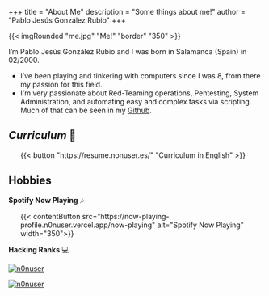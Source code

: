 +++
title = "About Me"
description = "Some things about me!"
author = "Pablo Jesús González Rubio"
+++

{{< imgRounded "me.jpg" "Me!" "border" "350" >}}

I’m Pablo Jesús González Rubio and I was born in Salamanca (Spain) in 02/2000.

* I’ve been playing and tinkering with computers since I was 8, from there my passion for this field.
* I'm very passionate about Red-Teaming operations, Pentesting, System Administration, and automating easy and complex tasks via scripting. Much of that can be seen in my [Github](https://github.com/n0nuser/).

## **_Curriculum_** 📂

<div class="list">
    <ul class="posts">
        {{< button "https://resume.nonuser.es/" "Curriculum in English" >}}
    </ul>
</div>

## Hobbies

**Spotify Now Playing** 🎶

<div class="list">
    <ul class="posts">
        {{< contentButton src="https://now-playing-profile.n0nuser.vercel.app/now-playing" alt="Spotify Now Playing" width="350">}}
    </ul>
</div>

**Hacking Ranks** 💻

[![n0nuser](https://www.hackthebox.eu/badge/image/72782)](https://app.hackthebox.eu/profile/72782)

[![n0nuser](https://tryhackme-badges.s3.amazonaws.com/nonuser.png)](https://tryhackme.com/p/nonuser)
